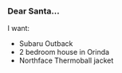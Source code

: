 ### Dear Santa...

I want:
- Subaru Outback 
- 2 bedroom house in Orinda
- Northface Thermoball jacket
